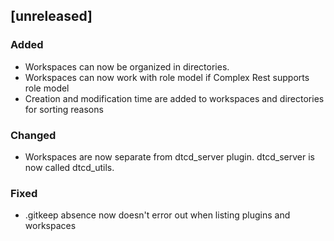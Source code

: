 ## [unreleased]

### Added
- Workspaces can now be organized in directories. 
- Workspaces can now work with role model if Complex Rest supports role model
- Creation and modification time are added to workspaces and directories for sorting reasons

### Changed
- Workspaces are now separate from dtcd_server plugin. dtcd_server is now called dtcd_utils.

### Fixed
- .gitkeep absence now doesn't error out when listing plugins and workspaces